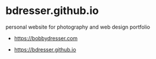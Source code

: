 # bdresser.github.io

personal website for photography and web design portfolio

- https://bobbydresser.com

- https://bdresser.github.io
